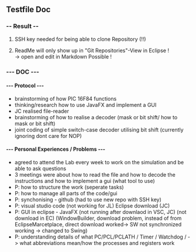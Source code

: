 ## Testfile Doc 

### -- Result --

1) SSH key needed for being able to clone Repository (!!)
  
2) ReadMe will only show up in "Git Repositories"-View in Eclipse !   
-> open and edit in Markdown Possible !  

### --- DOC ---	

#### --- Protocol ---

- brainstorming of how PIC 16F84 functions	
- thinking/research how to use JavaFX and implement a GUI	
- JC realised file-reader		
- brainstorming of how to realise a decoder	(mask or bit shift/ how to mask or bit shift)
- joint coding of simple switch-case decoder utilising bit shift (currently ignoring dont care for NOP)	

#### --- Personal Experiences / Problems ---

- agreed to attend the Lab every week to work on the simulation and be able to ask questions
- 3 meetings were about how to read the file and how to decode the instructions and how to implement a gui (what tool to use)
- P: how to structure the work (seperate tasks)
- P: how to manage all parts of the code/gui
- P: synchonising - github (had to use new repo with SSH key)
- P: visual studio code (not working for JL) Eclipse download (JC)
- P: GUI in eclipse - JavaFX (not running after downlaod in VSC, JC) (not download in EC) (WindowBuilder, download problem, 
instead of from EclipseMarcetplace, direct download worked-> SW not synchronized working -> changed to Swing)
- P: understanding details of what PC/PCL/PCLATH / Timer / Watchdog / -> what abbreviations mean/how the processes and registers work